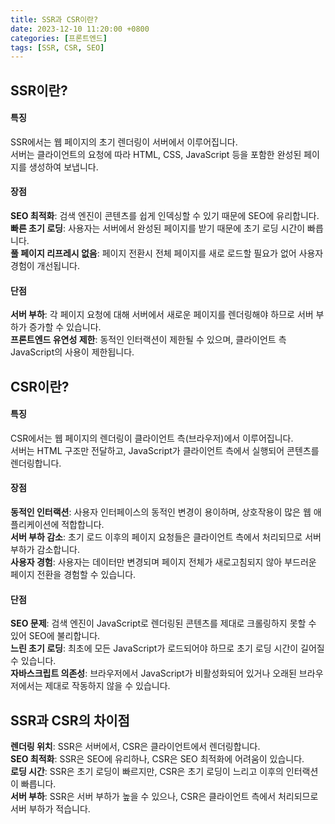 ```yaml
---
title: SSR과 CSR이란?
date: 2023-12-10 11:20:00 +0800
categories: [프론트엔드]
tags: [SSR, CSR, SEO]
---
```


## **SSR이란?**

#### **특징**
SSR에서는 웹 페이지의 초기 렌더링이 서버에서 이루어집니다.  
서버는 클라이언트의 요청에 따라 HTML, CSS, JavaScript 등을 포함한 완성된 페이지를 생성하여 보냅니다.  

#### **장점**
**SEO 최적화**: 검색 엔진이 콘텐츠를 쉽게 인덱싱할 수 있기 때문에 SEO에 유리합니다.  
**빠른 초기 로딩**: 사용자는 서버에서 완성된 페이지를 받기 때문에 초기 로딩 시간이 빠릅니다.  
**풀 페이지 리프레시 없음**: 페이지 전환시 전체 페이지를 새로 로드할 필요가 없어 사용자 경험이 개선됩니다.  

#### **단점**
**서버 부하**: 각 페이지 요청에 대해 서버에서 새로운 페이지를 렌더링해야 하므로 서버 부하가 증가할 수 있습니다.  
**프론트엔드 유연성 제한**: 동적인 인터랙션이 제한될 수 있으며, 클라이언트 측 JavaScript의 사용이 제한됩니다.  

## **CSR이란?**

#### **특징**
CSR에서는 웹 페이지의 렌더링이 클라이언트 측(브라우저)에서 이루어집니다.  
서버는 HTML 구조만 전달하고, JavaScript가 클라이언트 측에서 실행되어 콘텐츠를 렌더링합니다.  

#### **장점**
**동적인 인터랙션**: 사용자 인터페이스의 동적인 변경이 용이하며, 상호작용이 많은 웹 애플리케이션에 적합합니다.  
**서버 부하 감소**: 초기 로드 이후의 페이지 요청들은 클라이언트 측에서 처리되므로 서버 부하가 감소합니다.  
**사용자 경험**: 사용자는 데이터만 변경되며 페이지 전체가 새로고침되지 않아 부드러운 페이지 전환을 경험할 수 있습니다.  

#### **단점**
**SEO 문제**: 검색 엔진이 JavaScript로 렌더링된 콘텐츠를 제대로 크롤링하지 못할 수 있어 SEO에 불리합니다.  
**느린 초기 로딩**: 최초에 모든 JavaScript가 로드되어야 하므로 초기 로딩 시간이 길어질 수 있습니다.  
**자바스크립트 의존성**: 브라우저에서 JavaScript가 비활성화되어 있거나 오래된 브라우저에서는 제대로 작동하지 않을 수 있습니다.  

## **SSR과 CSR의 차이점**

**렌더링 위치**: SSR은 서버에서, CSR은 클라이언트에서 렌더링합니다.  
**SEO 최적화**: SSR은 SEO에 유리하나, CSR은 SEO 최적화에 어려움이 있습니다.  
**로딩 시간**: SSR은 초기 로딩이 빠르지만, CSR은 초기 로딩이 느리고 이후의 인터랙션이 빠릅니다.  
**서버 부하**: SSR은 서버 부하가 높을 수 있으나, CSR은 클라이언트 측에서 처리되므로 서버 부하가 적습니다.  